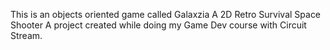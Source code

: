
This is an objects oriented game called Galaxzia
A 2D Retro Survival Space Shooter
A project created while doing my Game Dev course with Circuit Stream.


